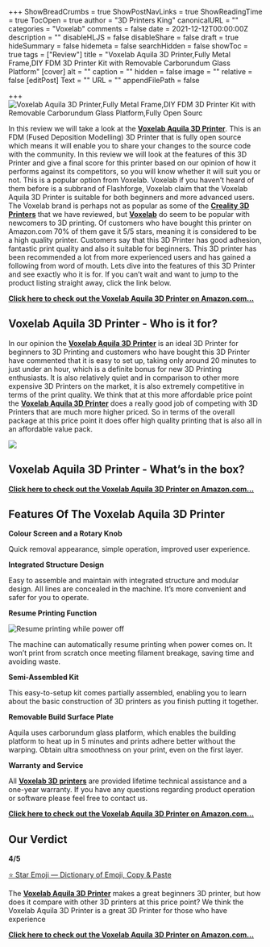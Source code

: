 +++
ShowBreadCrumbs = true
ShowPostNavLinks = true
ShowReadingTime = true
TocOpen = true
author = "3D Printers King"
canonicalURL = ""
categories = "Voxelab"
comments = false
date = 2021-12-12T00:00:00Z
description = ""
disableHLJS = false
disableShare = false
draft = true
hideSummary = false
hidemeta = false
searchHidden = false
showToc = true
tags = ["Review"]
title = "Voxelab Aquila 3D Printer,Fully Metal Frame,DIY FDM 3D Printer Kit with Removable Carborundum Glass Platform"
[cover]
alt = ""
caption = ""
hidden = false
image = ""
relative = false
[editPost]
Text = ""
URL = ""
appendFilePath = false

+++
![Voxelab Aquila 3D Printer,Fully Metal Frame,DIY FDM 3D Printer Kit with Removable Carborundum Glass Platform,Fully Open Sourc](https://images-na.ssl-images-amazon.com/images/I/51wBPkGcqPS._AC_UL604_SR604,400_.jpg)

In this review we will take a look at the [**Voxelab Aquila 3D Printer**](#).  This is an FDM (Fused Deposition Modelling) 3D Printer that is fully open source which means it will enable you to share your changes to the source code with the community.  In this review we will look at the features of this 3D Printer and give a final score for this printer based on our opinion of how it performs against its competitors, so you will know whether it will suit you or not.  This is a popular option from Voxelab.  Voxelab if you haven’t heard of them before is a subbrand of Flashforge, Voxelab claim that the Voxelab Aquila 3D Printer is suitable for both beginners and more advanced users.  The Voxelab brand is perhaps not as popular as some of the [**Creality 3D Printers**](#) that we have reviewed, but [**Voxelab**](#) do seem to be popular with newcomers to 3D printing.  Of customers who have bought this printer on Amazon.com 70% of them gave it 5/5 stars, meaning it is considered to be a high quality printer.  Customers say that this 3D Printer has good adhesion, fantastic print quality and also it suitable for beginners.  This 3D printer has been recommended a lot from more experienced users and has gained a following from word of mouth.  Lets dive into the features of this 3D Printer and see exactly who it is for.  If you can’t wait and want to jump to the product listing straight away, click the link below.

[**Click here to check out the Voxelab Aquila 3D Printer on Amazon.com…**](#)

## Voxelab Aquila 3D Printer - Who is it for?

In our opinion the [**Voxelab Aquila 3D Printer**](#) is an ideal 3D Printer for beginners to 3D Printing and customers who have bought this 3D Printer have commented that it is easy to set up, taking only around 20 minutes to just under an hour, which is a definite bonus for new 3D Printing enthusiasts.  It is also relatively quiet and in comparison to other more expensive 3D Printers on the market, it is also extremely competitive in terms of the print quality.  We think that at this more affordable price point the [**Voxelab Aquila 3D Printer**](#) does a really good job of competing with 3D Printers that are much more higher priced.  So in terms of the overall package at this price point it does offer high quality printing that is also all in an affordable value pack.

![](/uploads/e0f0a9da-501d-424b-805c-f97c90e15f98.png)

## Voxelab Aquila 3D Printer - What’s in the box?

[**Click here to check out the Voxelab Aquila 3D Printer on Amazon.com…**](#)

## Features Of The Voxelab Aquila 3D Printer

**Colour Screen and a Rotary Knob**

Quick removal appearance, simple operation, improved user experience.

**Integrated Structure Design**

Easy to assemble and maintain with integrated structure and modular design. All lines are concealed in the machine. It’s more convenient and safer for you to operate.

**Resume Printing Function**

![Resume printing while power off](/uploads/4ec58ba7-fa31-44b2-a59d-cfefc36cc9b3.jpeg "Resume printing while power off")

The machine can automatically resume printing when power comes on. It won’t print from scratch once meeting filament breakage, saving time and avoiding waste.

**Semi-Assembled Kit**

This easy-to-setup kit comes partially assembled, enabling you to learn about the basic construction of 3D printers as you finish putting it together.

**Removable Build Surface Plate**

Aquila uses carborundum glass platform, which enables the building platform to heat up in 5 minutes and prints adhere better without the warping. Obtain ultra smoothness on your print, even on the first layer.

**Warranty and Service**

All [**Voxelab 3D printers**](#) are provided lifetime technical assistance and a one-year warranty. If you have any questions regarding product operation or software please feel free to contact us.

[**Click here to check out the Voxelab Aquila 3D Printer on Amazon.com…**](#)

## Our Verdict

**4/5**

[⭐ Star Emoji — Dictionary of Emoji, Copy & Paste](https://emojis.wiki/star/)

The [**Voxelab Aquila 3D Printer**](#) makes a great beginners 3D printer, but how does it compare with other 3D printers at this price point?  We think the Voxelab Aquila 3D Printer is a great 3D Printer for those who have experience

[**Click here to check out the Voxelab Aquila 3D Printer on Amazon.com…**](#)